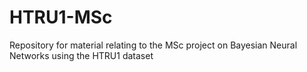 # HTRU1-MSc
Repository for material relating to the MSc project on Bayesian Neural Networks using the HTRU1 dataset

